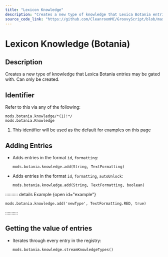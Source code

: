 ```yaml
---
title: "Lexicon Knowledge"
description: "Creates a new type of knowledge that Lexica Botania entries may be gated with. Can only be created."
source_code_link: "https://github.com/CleanroomMC/GroovyScript/blob/master/src/main/java/com/cleanroommc/groovyscript/compat/mods/botania/Knowledge.java"
---
```


# Lexicon Knowledge (Botania)

## Description

Creates a new type of knowledge that Lexica Botania entries may be gated with. Can only be created.

## Identifier

Refer to this via any of the following:

```groovy:no-line-numbers {1}
mods.botania.knowledge/*(1)!*/
mods.botania.Knowledge
```

1. This identifier will be used as the default for examples on this page

## Adding Entries

- Adds entries in the format `id`, `formatting`:

    ```groovy:no-line-numbers
    mods.botania.knowledge.add(String, TextFormatting)
    ```

- Adds entries in the format `id`, `formatting`, `autoUnlock`:

    ```groovy:no-line-numbers
    mods.botania.knowledge.add(String, TextFormatting, boolean)
    ```

:::::::::: details Example {open id="example"}
```groovy:no-line-numbers
mods.botania.knowledge.add('newType', TextFormatting.RED, true)
```

::::::::::

## Getting the value of entries

- Iterates through every entry in the registry:

    ```groovy:no-line-numbers
    mods.botania.knowledge.streamKnowledgeTypes()
    ```
